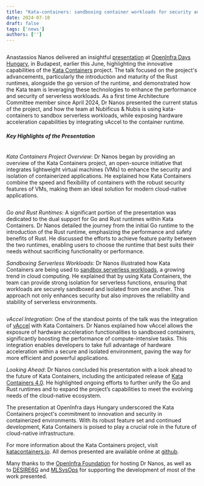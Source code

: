 ```yaml
---
title: "Kata-containers: sandboxing container workloads for security and efficiency"
date: 2024-07-10
draft: false
tags: ['news']
authors: ['']
---
```


<figure>
        <img src="images/kata-logo.png#floatleft" alt="" />
</figure>

Anastassios Nanos delivered an insightful
[presentation](https://youtu.be/2pNo8F3AMrw?t=10654) at [OpenInfra Days
Hungary](https://oideurope2024.openinfra.dev/hungary/), in Budapest, earlier
this June, highlighting the innovative capabilities of the [Kata
Containers](https://katacontainers.io) project. The talk focused on the
project's advancements, particularly the introduction and maturity of the Rust
runtimes, alongside the go version of the runtime, and demonstrated how the
Kata team is leveraging these technologies to enhance the performance and
security of serverless workloads. As a first time Architecture Committee member
since April 2024, Dr Nanos presented the current status of the project, and how
the team at Nubificus & Nubis is using kata-containers to sandbox serverless
workloads, while exposing hardware acceleration capabilities by integrating
vAccel to the container runtime.

##### Key Highlights of the Presentation

<figure>
        <img src="images/oidh-photo2.png#center" alt="" style="floatright" />
</figure>

_Kata Containers Project Overview_: Dr Nanos began by providing an overview of
the Kata Containers project, an open-source initiative that integrates
lightweight virtual machines (VMs) to enhance the security and isolation of
containerized applications. He explained how Kata Containers combine the speed
and flexibility of containers with the robust security features of VMs, making
them an ideal solution for modern cloud-native applications.

<figure>
        <img src="images/oidh-photo1.jpg#floatleft" alt="" style="floatleft;" />
</figure>

_Go and Rust Runtimes_: A significant portion of the presentation was dedicated
to the dual support for Go and Rust runtimes within Kata Containers. Dr Nanos
detailed the journey from the initial Go runtime to the introduction of the
Rust runtime, emphasizing the performance and safety benefits of Rust. He
discussed the efforts to achieve feature parity between the two runtimes,
enabling users to choose the runtime that best suits their needs without
sacrificing functionality or performance.

_Sandboxing Serverless Workloads_: Dr Nanos illustrated how Kata Containers are
being used to [sandbox serverless
workloads](https://dl.acm.org/doi/10.1145/3642977.3652096), a growing trend in
cloud computing.  He explained that by using Kata Containers, the team can
provide strong isolation for serverless functions, ensuring that workloads are
securely sandboxed and isolated from one another. This approach not only
enhances security but also improves the reliability and stability of serverless
environments.

<figure>
        <img src="images/vaccel-logo_draft.svg#floatright" alt="" style="floatleft;" />
</figure>

_vAccel Integration_: One of the standout points of the talk was the
integration of [vAccel](https://docs.vaccel.org) with Kata Containers. Dr Nanos
explained how vAccel allows the exposure of hardware acceleration
functionalities to sandboxed containers, significantly boosting the performance
of compute-intensive tasks.  This integration enables developers to take full
advantage of hardware acceleration within a secure and isolated environment,
paving the way for more efficient and powerful applications.

_Looking Ahead_: Dr Nanos concluded his presentation with a look ahead to the
future of Kata Containers, including the anticipated release of [Kata
Containers 4.0](https://github.com/orgs/kata-containers/projects/43). He
highlighted ongoing efforts to further unify the Go and Rust runtimes and to
expand the project’s capabilities to meet the evolving needs of the
cloud-native ecosystem.

The presentation at OpenInfra days Hungary underscored the Kata Containers
project's commitment to innovation and security in containerized environments.
With its robust feature set and continued development, Kata Containers is
poised to play a crucial role in the future of cloud-native infrastructure.

For more information about the Kata Containers project, visit
[katacontainers.io](https://katacontainers.io). All demos presented are available online at
[github](https://github.com/nubificus/openinfradayshu-demos).

Many thanks to the [OpenInfra Foundation](https://openinfra.dev/) for hosting Dr Nanos, as well as to
[DESIRE6G](https://desire6g.eu) and [MLSysOps](https://mlsysops.eu) for
supporting the development of most of the work presented.

